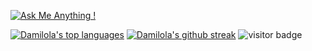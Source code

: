 [![Ask Me Anything !](https://img.shields.io/badge/Ask%20me-anything-1abc9c.svg)](https://GitHub.com/Naereen/ama)

[![Damilola's top languages](https://github-readme-stats.vercel.app/api/top-langs/?username=darmilola&theme=blue-green)](https://github.com/darmilola/github-readme-stats)
[![Damilola's github streak](https://github-readme-streak-stats.herokuapp.com/?user=darmilola&theme=blue-green)](https://github.com/darmilola/github-readme-streak-stats)
![visitor badge](https://visitor-badge.glitch.me/badge?page_id=darmilola.visitor-badge&left_color=red&right_color=green&left_text=Hello%20Visitors)


